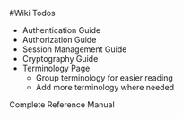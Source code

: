 <a name="WikiTodos-WikiTodos"></a>
#Wiki Todos

- Authentication Guide
- Authorization Guide
- Session Management Guide
- Cryptography Guide
- Terminology Page
    - Group terminology for easier reading
    - Add more terminology where needed

Complete Reference Manual